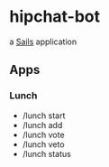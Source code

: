 # hipchat-bot

a [Sails](http://sailsjs.org) application

## Apps

### Lunch

- /lunch start
- /lunch add <location>
- /lunch vote <location>
- /lunch veto <location>
- /lunch status
